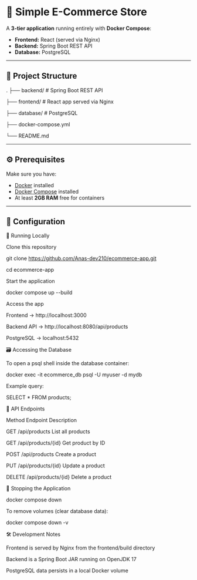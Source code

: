 # 🛒 Simple E-Commerce Store

A **3-tier application** running entirely with **Docker Compose**:

- **Frontend:** React (served via Nginx)
- **Backend:** Spring Boot REST API
- **Database:** PostgreSQL

---

## 📂 Project Structure

.
├── backend/ # Spring Boot REST API

├── frontend/ # React app served via Nginx

├── database/ # PostgreSQL

├── docker-compose.yml

└── README.md

---

## ⚙️ Prerequisites

Make sure you have:

- [Docker](https://docs.docker.com/get-docker/) installed  
- [Docker Compose](https://docs.docker.com/compose/install/) installed  
- At least **2GB RAM** free for containers

---

## 🔑 Configuration

🚀 Running Locally

Clone this repository

git clone https://github.com/Anas-dev210/ecommerce-app.git

cd ecommerce-app

Start the application

docker compose up --build

Access the app

Frontend → http://localhost:3000

Backend API → http://localhost:8080/api/products

PostgreSQL → localhost:5432

🗃 Accessing the Database

To open a psql shell inside the database container:

docker exec -it ecommerce_db psql -U myuser -d mydb

Example query:

SELECT * FROM products;

📡 API Endpoints

Method	Endpoint	Description

GET	/api/products	List all products


GET	/api/products/{id}	Get product by ID

POST	/api/products	Create a product

PUT	/api/products/{id}	Update a product

DELETE	/api/products/{id}	Delete a product

🛑 Stopping the Application

docker compose down

To remove volumes (clear database data):

docker compose down -v

🛠 Development Notes

Frontend is served by Nginx from the frontend/build directory

Backend is a Spring Boot JAR running on OpenJDK 17

PostgreSQL data persists in a local Docker volume

